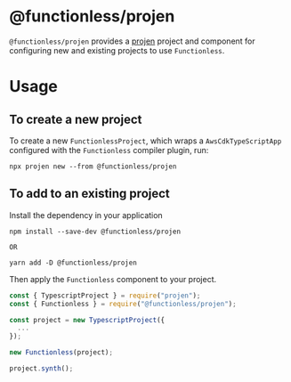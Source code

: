 # @functionless/projen

`@functionless/projen` provides a [projen](https://github.com/projen/projen) project and component for configuring new and existing projects to use `Functionless`.

# Usage

## To create a new project

To create a new `FunctionlessProject`, which wraps a `AwsCdkTypeScriptApp` configured with the `Functionless` compiler plugin, run:

```
npx projen new --from @functionless/projen
```

## To add to an existing project

Install the dependency in your application

```
npm install --save-dev @functionless/projen

OR

yarn add -D @functionless/projen
```

Then apply the `Functionless` component to your project.

```js
const { TypescriptProject } = require("projen");
const { Functionless } = require("@functionless/projen");

const project = new TypescriptProject({
  ...
});

new Functionless(project);

project.synth();
```
